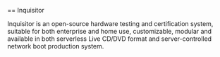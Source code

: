 == Inquisitor

Inquisitor is an open-source hardware testing and certification system,
suitable for both enterprise and home use, customizable, modular and
available in both serverless Live CD/DVD format and server-controlled
network boot production system.
